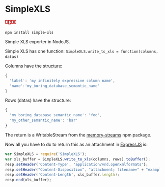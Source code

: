 # SimpleXLS

[![NPM url here](https://raw.githubusercontent.com/dman777/icons/master/npm.jpg)](https://www.npmjs.com/package/simple-xls)

```npm install simple-xls``` 

Simple XLS exporter in NodeJS.

Simple XLS has one function:
```SimpleXLS.write_to_xls = function(columns, datas)```
  
Columns have the structure: 
```javascript
{
  'label': 'my infinitely expressive column name',
  'name':'my_boring_database_semantic_name'
}
```

Rows (datas) have the structure:
```javascript
{
  'my_boring_database_semantic_name': 'foo',
  'my_other_semantic_name': 'bar'
}
```


The return is a WritableStream from the [memory-streams](https://www.npmjs.com/package/memory-streams) npm package. 
   
Now all you have to do to return this as an attachment in [ExpressJS](http://expressjs.com/) is:

```javascript
var SimpleXLS = require('SimpleXLS');
var xls_buffer = SimpleXLS.write_to_xls(columns, rows).toBuffer();
resp.setHeader('Content-Type', 'application/vnd.openxmlformats');
resp.setHeader("Content-Disposition", "attachment; filename=" + "example.xls");
resp.setHeader('Content-Length', xls_buffer.length);
resp.end(xls_buffer);
```
